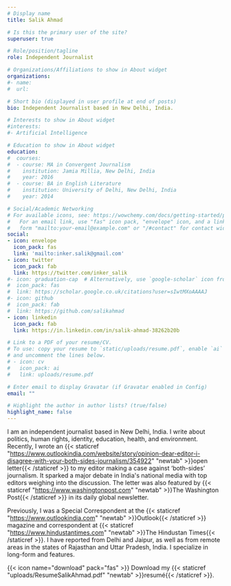 ```yaml
---
# Display name
title: Salik Ahmad

# Is this the primary user of the site?
superuser: true

# Role/position/tagline
role: Independent Journalist

# Organizations/Affiliations to show in About widget
organizations:
#- name: 
#  url: 

# Short bio (displayed in user profile at end of posts)
bio: Independent Journalist based in New Delhi, India.

# Interests to show in About widget
#interests:
#- Artificial Intelligence

# Education to show in About widget
education:
#  courses:
#  - course: MA in Convergent Journalism
#    institution: Jamia Millia, New Delhi, India
#    year: 2016
#  - course: BA in English Literature
#    institution: University of Delhi, New Delhi, India
#    year: 2014

# Social/Academic Networking
# For available icons, see: https://wowchemy.com/docs/getting-started/page-builder/#icons
#   For an email link, use "fas" icon pack, "envelope" icon, and a link in the
#   form "mailto:your-email@example.com" or "/#contact" for contact widget.
social:
- icon: envelope
  icon_pack: fas
  link: 'mailto:inker.salik@gmail.com'
- icon: twitter
  icon_pack: fab
  link: https://twitter.com/inker_salik
#- icon: graduation-cap  # Alternatively, use `google-scholar` icon from `ai` icon pack
#  icon_pack: fas
#  link: https://scholar.google.co.uk/citations?user=sIwtMXoAAAAJ
#- icon: github
#  icon_pack: fab
#  link: https://github.com/salikahmad
- icon: linkedin
  icon_pack: fab
  link: https://in.linkedin.com/in/salik-ahmad-38262b20b

# Link to a PDF of your resume/CV.
# To use: copy your resume to `static/uploads/resume.pdf`, enable `ai` icons in `params.toml`, 
# and uncomment the lines below.
# - icon: cv
#   icon_pack: ai
#   link: uploads/resume.pdf

# Enter email to display Gravatar (if Gravatar enabled in Config)
email: ""

# Highlight the author in author lists? (true/false)
highlight_name: false
---
```


I am an independent journalist based in New Delhi, India. I write about politics, human rights, identity, education, health, and environment. Recently, I wrote an {{< staticref "https://www.outlookindia.com/website/story/opinion-dear-editor-i-disagree-with-your-both-sides-journalism/354922" "newtab" >}}open letter{{< /staticref >}} to my editor making a case against ‘both-sides’ journalism. It sparked a major debate in India's national media with top editors weighing into the discussion. The letter was also featured by {{< staticref "https://www.washingtonpost.com" "newtab" >}}The Washington Post{{< /staticref >}} in its daily global newsletter. 

Previously, I was a Special Correspondent at the {{< staticref "https://www.outlookindia.com" "newtab" >}}Outlook{{< /staticref >}} magazine and correspondent at {{< staticref "https://www.hindustantimes.com" "newtab" >}}The Hindustan Times{{< /staticref >}}. I have reported from Delhi and Jaipur, as well as from remote areas in the states of Rajasthan and Uttar Pradesh, India. I specialize in long-form and features.

{{< icon name="download" pack="fas" >}} Download my {{< staticref "uploads/ResumeSalikAhmad.pdf" "newtab" >}}resumé{{< /staticref >}}.


